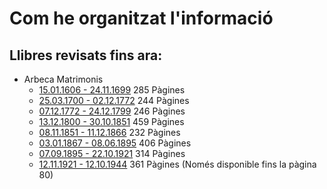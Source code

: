 # Com he organitzat l'informació


## Llibres revisats fins ara:

- Arbeca Matrimonis
  - [15.01.1606 - 24.11.1699](https://arxiuenlinia.ahat.cat/Document/0000013894) 285 Pàgines
  - [25.03.1700 - 02.12.1772](https://arxiuenlinia.ahat.cat/Document/0000019896) 244 Pàgines
  - [07.12.1772 - 24.12.1799](https://arxiuenlinia.ahat.cat/Document/0000019900) 246 Pàgines
  - [13.12.1800 - 30.10.1851](https://arxiuenlinia.ahat.cat/Document/0000019902) 459 Pàgines
  - [08.11.1851 - 11.12.1866](https://arxiuenlinia.ahat.cat/Document/0000019891) 232 Pàgines
  - [03.01.1867 - 08.06.1895](https://arxiuenlinia.ahat.cat/Document/0000019901) 406 Pàgines
  - [07.09.1895 - 22.10.1921](https://arxiuenlinia.ahat.cat/Document/0000019903) 314 Pàgines
  - [12.11.1921 - 12.10.1944](https://arxiuenlinia.ahat.cat/Document/0000019920) 361 Pàgines (Només disponible fins la pàgina 80)